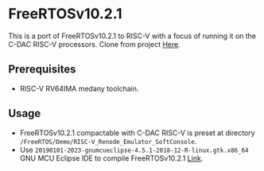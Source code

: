 # FreeRTOSv10.2.1

This is a port of FreeRTOSv10.2.1 to RISC-V with a focus of running it on the C-DAC RISC-V processors. Clone from project [Here](https://riscv.org/software-status/#kernels).

## Prerequisites

 - RISC-V RV64IMA medany toolchain.

## Usage

  - FreeRTOSv10.2.1 compactable  with C-DAC RISC-V is preset at directory `/FreeRTOS/Demo/RISC-V_Renode_Emulator_SoftConsole`.
  - Use `20190101-2023-gnumcueclipse-4.5.1-2018-12-R-linux.gtk.x86_64` GNU MCU Eclipse IDE to compile FreeRTOSv10.2.1 [Link](https://github-production-release-asset-2e65be.s3.amazonaws.com/92777692/60f03300-0e14-11e9-90ee-134c4fba12f4?X-Amz-Algorithm=AWS4-HMAC-SHA256&X-Amz-Credential=AKIAIWNJYAX4CSVEH53A%2F20190626%2Fus-east-1%2Fs3%2Faws4_request&X-Amz-Date=20190626T063101Z&X-Amz-Expires=300&X-Amz-Signature=cd7c88a7830147c1cd62874ef116bd4c10d077180132fad93af2af1a711d3c20&X-Amz-SignedHeaders=host&actor_id=0&response-content-disposition=attachment%3B%20filename%3D20190101-2023-gnumcueclipse-4.5.1-2018-12-R-linux.gtk.x86_64.tar.gz&response-content-type=application%2Foctet-stream).
